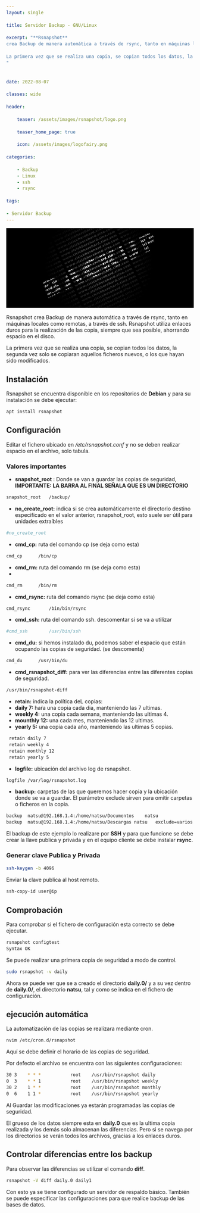 ```yaml
---
layout: single

title: Servidor Backup - GNU/Linux

excerpt: "**Rsnapshot**
crea Backup de manera automática a través de rsync, tanto en máquinas locales como remotas, a través de ssh. Rsnapshot utiliza enlaces duros para la realización de las copia, siempre que sea posible, ahorrando espacio en el disco.

La primera vez que se realiza una copia, se copian todos los datos, la segunda vez solo se copiaran aquellos ficheros nuevos, o los que hayan sido modificados.
"


date: 2022-08-07

classes: wide

header:

    teaser: /assets/images/rsnapshot/logo.png

    teaser_home_page: true
    
    icon: /assets/images/logofairy.png

categories:

    - Backup
    - Linux
    - ssh
    - rsync

tags:  

- Servidor Backup
---
```



![](/assets/images/rsnapshot//wallpapers.png)

Rsnapshot crea Backup de manera automática a través de rsync, tanto en máquinas locales como remotas, a través de ssh. Rsnapshot utiliza enlaces duros para la realización de las copia, siempre que sea posible, ahorrando espacio en el disco.

La primera vez que se realiza una copia, se copian todos los datos, la segunda vez solo se copiaran aquellos ficheros nuevos, o los que hayan sido modificados.

## Instalación 

Rsnapshot se encuentra disponible en los repositorios de **Debian** y para su instalación se debe ejecutar:

```bash
apt install rsnapshot
```

## Configuración 

Editar el fichero ubicado en _/etc/rsnapshot.conf_ y no se deben realizar espacio en el archivo, solo tabula.

### Valores importantes

* **snapshot_root** : Donde se van a guardar las copias de seguridad, **IMPORTANTE: LA BARRA AL FINAL SEÑALA QUE ES UN DIRECTORIO**

```bash
snapshot_root   /backup/
```

* **no_create_root:** indica si se crea automáticamente el directorio destino especificado en el valor anterior, rsnapshot_root, esto suele ser útil para unidades extraíbles

```bash
#no_create_root
```

* **cmd_cp:** ruta del comando cp (se deja como esta)

```bash
cmd_cp		/bin/cp
```
* **cmd_rm:** ruta del comando rm (se deja como esta)
* 
```bash
cmd_rm		/bin/rm
```
* **cmd_rsync:** ruta del comando rsync (se deja como esta)

```bash
cmd_rsync		/bin/bin/rsync
```
* **cmd_ssh:** ruta del comando ssh. descomentar si se va a utilizar

```bash
#cmd_ssh		/usr/bin/ssh
```
* **cmd_du:** si hemos instalado du, podemos saber el espacio que están ocupando las copias de seguridad. (se descomenta)

```bash
cmd_du		/usr/bin/du
```
* **cmd_rsnapshot_diff:** para ver las diferencias entre las diferentes copias de seguridad.

```bash
/usr/bin/rsnapshot-diff
```
* **retain:** indica la política deL copias: 
 * **daily 7:** haŕa una copia cada dia, manteniendo las 7 ultimas.
 * **weekly 4:** una copia cada semana, manteniendo las ultimas 4.
 * **mounthly 12:** una cada mes, manteniendo las 12 ultimas.
 * **yearly 5:** una copia cada año, manteniendo las ultimas 5 copias.

```bash
 retain daily 7
 retain weekly 4
 retain monthly 12
 retain yearly 5
```
* **logfile:** ubicación del archivo log de rsnapshot.

```bash
logfile	/var/log/rsnapshot.log
```
* **backup:** carpetas de las que queremos hacer copia y la ubicación donde se va a guardar. El parámetro exclude sirven para omitir carpetas o ficheros en la copia.

```bash
backup  natsu@192.168.1.4:/home/natsu/Documentos	natsu
backup  natsu@192.168.1.4:/home/natsu/Descargas	natsu	exclude=varios
```
El backup de este ejemplo lo realizare por **SSH** y para que funcione se debe crear la llave publica y privada y en el equipo cliente se debe instalar **rsync**.

### Generar clave Publica y Privada

```bash
ssh-keygen -b 4096
```

Enviar la clave publica al host remoto.

```bash
ssh-copy-id user@ip
```

## Comprobación 

Para comprobar si el fichero de configuración esta correcto se debe ejecutar.

```bash
rsnapshot configtest
Syntax OK
```
Se puede realizar una primera copia de seguridad a modo de control.

```bash
sudo rsnapshot -v daily
```

Ahora se puede ver que se a creado el directorio **daily.0/** y a su vez dentro de **daily.0/**, el directorio **natsu**, tal y como se indica en el fichero de configuración.

## ejecución automática

La automatización de las copias se realizara mediante cron.

```bash
nvim /etc/cron.d/rsnapshot
```

Aquí se debe definir el horario de las copias de seguridad.

Por defecto el archivo se encuentra con las siguientes configuraciones:

```bash
30 3    * * *           root    /usr/bin/rsnapshot daily
0  3    * * 1           root    /usr/bin/rsnapshot weekly
30 2    1 * *           root    /usr/bin/rsnapshot monthly
0  6    1 1 *           root    /usr/bin/rsnapshot yearly
```

Al Guardar las modificaciones ya estarán programadas las copias de seguridad.

El grueso de los datos siempre esta en **daily.0** que es la ultima copia realizada y los demás solo almacenan las diferencias. Pero si se navega por los directorios se verán todos los archivos, gracias a los enlaces duros.

## Controlar diferencias entre los backup

Para observar las diferencias se utilizar el comando **diff**.

```bash
rsnapshot -V diff daily.0 daily1
```

Con esto ya se tiene configurado un servidor de respaldo básico. También se puede especificar las configuraciones para que realice backup de las bases de datos.